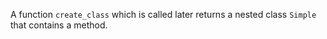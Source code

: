 A function `create_class` which is called later returns a nested class `Simple` that contains a method.
